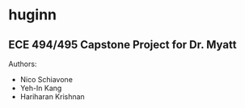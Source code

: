 # huginn
## ECE 494/495 Capstone Project for Dr. Myatt

Authors:
- Nico Schiavone
- Yeh-In Kang
- Hariharan Krishnan